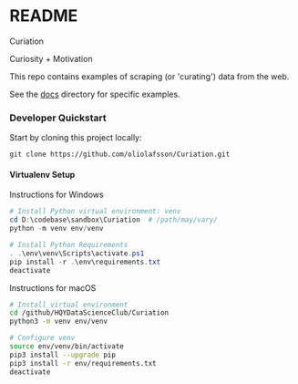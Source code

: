 # README

Curiation

Curiosity + Motivation

This repo contains examples of scraping (or 'curating') data from the web.

See the [docs](/docs) directory for specific examples.

### Developer Quickstart

Start by cloning this project locally:
```
git clone https://github.com/oliolafsson/Curiation.git
```
#### Virtualenv Setup

Instructions for Windows

```PowerShell
# Install Python virtual environment: venv
cd D:\codebase\sandbox\Curiation  # /path/may/vary/
python -m venv env/venv

# Install Python Requirements
. .\env\venv\Scripts\activate.ps1
pip install -r .\env\requirements.txt
deactivate
```

Instructions for macOS

```bash
# Install virtual environment
cd /github/HQYDataScienceClub/Curiation
python3 -m venv env/venv

# Configure venv
source env/venv/bin/activate
pip3 install --upgrade pip
pip3 install -r env/requirements.txt
deactivate
```
